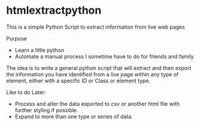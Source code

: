 # htmlextractpython
This is a simple Python Script to extract information from live web pages

Purpose
- Learn a little python
- Automate a manual process I sometime have to do for friends and family

The idea is to write a general python script that will extract and then export the information you have identified from a live page within any type of element, either with a specific ID or Class or element type. 

Like to do Later:
- Process and alter the data exported to csv or another html file with further styling if possible.
- Expand to more than one type or series of data.
